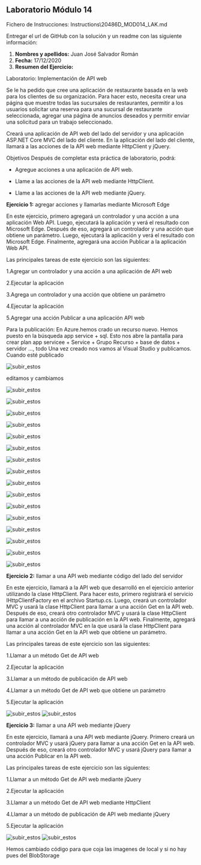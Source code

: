 ## Laboratorio Módulo 14

Fichero de Instrucciones: Instructions\20486D_MOD014_LAK.md

Entregar el url de GitHub con la solución y un readme con las siguiente información:

1. **Nombres y apellidos:** Juan José Salvador Román
2. **Fecha:** 17/12/2020
3. **Resumen del Ejercicio:** 

Laboratorio: Implementación de API web

Se le ha pedido que cree una aplicación de restaurante basada en la web para los clientes de su organización. Para hacer esto, necesita crear una página que muestre todas las sucursales de restaurantes, permitir a los usuarios solicitar una reserva para una sucursal de restaurante seleccionada, agregar una página de anuncios deseados y permitir enviar una solicitud para un trabajo seleccionado.

Creará una aplicación de API web del lado del servidor y una aplicación ASP.NET Core MVC del lado del cliente. En la aplicación del lado del cliente, llamará a las acciones de la API web mediante HttpClient y jQuery.

Objetivos
Después de completar esta práctica de laboratorio, podrá:

- Agregue acciones a una aplicación de API web.

- Llame a las acciones de la API web mediante HttpClient.

- Llame a las acciones de la API web mediante jQuery.

**Ejercicio 1:**
agregar acciones y llamarlas mediante Microsoft Edge

En este ejercicio, primero agregará un controlador y una acción a una aplicación Web API. Luego, ejecutará la aplicación y verá el resultado con Microsoft Edge. Después de eso, agregará un controlador y una acción que obtiene un parámetro. Luego, ejecutará la aplicación y verá el resultado con Microsoft Edge. Finalmente, agregará una acción Publicar a la aplicación Web API.

Las principales tareas de este ejercicio son las siguientes:

1.Agregar un controlador y una acción a una aplicación de API web

2.Ejecutar la aplicación

3.Agrega un controlador y una acción que obtiene un parámetro

4.Ejecutar la aplicación

5.Agregar una acción Publicar a una aplicación API web


Para la publicación:
En Azure.hemos crado un recurso nuevo. Hemos puesto en la búsqueda app service + sql.
Esto nos abre la pantalla para crear plan app servicee + Service + Grupo Recurso + base de datos + servidor ..., todo
Una vez creado nos vamos al Visual Studio y publicamos. Cuando esté publicado

![subir_estos](https://github.com/JuanjoSalva/Hosting-and-Deployment/blob/master/Underwater/img/visualstudio_publish.PNG)

editamos y cambiamos 

![subir_estos](https://github.com/JuanjoSalva/Hosting-and-Deployment/blob/master/Underwater/img/aplicacionenazure.PNG)

![subir_estos](https://github.com/JuanjoSalva/Hosting-and-Deployment/blob/master/Underwater/img/aure_a%C3%B1adiendo.PNG)

![subir_estos](https://github.com/JuanjoSalva/Hosting-and-Deployment/blob/master/Underwater/img/azure_a%C3%B1adido_storage.PNG)

![subir_estos](https://github.com/JuanjoSalva/Hosting-and-Deployment/blob/master/Underwater/img/azure_delete.PNG)

![subir_estos](https://github.com/JuanjoSalva/Hosting-and-Deployment/blob/master/Underwater/img/azure_editado.PNG)

![subir_estos](https://github.com/JuanjoSalva/Hosting-and-Deployment/blob/master/Underwater/img/azure_recursos.PNG)

![subir_estos](https://github.com/JuanjoSalva/Hosting-and-Deployment/blob/master/Underwater/img/a%C3%B1adido_blob_azure.PNG)

![subir_estos](https://github.com/JuanjoSalva/Hosting-and-Deployment/blob/master/Underwater/img/a%C3%B1adido_blob_web.PNG)

![subir_estos](https://github.com/JuanjoSalva/Hosting-and-Deployment/blob/master/Underwater/img/borrar.PNG)

![subir_estos](https://github.com/JuanjoSalva/Hosting-and-Deployment/blob/master/Underwater/img/borrado.PNG)

![subir_estos](https://github.com/JuanjoSalva/Hosting-and-Deployment/blob/master/Underwater/img/index.PNG)

![subir_estos](https://github.com/JuanjoSalva/Hosting-and-Deployment/blob/master/Underwater/img/insertado.PNG)

![subir_estos](https://github.com/JuanjoSalva/Hosting-and-Deployment/blob/master/Underwater/img/insertar.PNG)

![subir_estos](https://github.com/JuanjoSalva/Hosting-and-Deployment/blob/master/Underwater/img/nuevo_campo.PNG)

![subir_estos](https://github.com/JuanjoSalva/Hosting-and-Deployment/blob/master/Underwater/img/pez.PNG)

![subir_estos](https://github.com/JuanjoSalva/Hosting-and-Deployment/blob/master/Underwater/img/visual_publishPNG.PNG)


**Ejercicio 2:**
llamar a una API web mediante código del lado del servidor

En este ejercicio, llamará a la API web que desarrolló en el ejercicio anterior utilizando la clase HttpClient. Para hacer esto, primero registrará el servicio IHttpClientFactory en el archivo Startup.cs. Luego, creará un controlador MVC y usará la clase HttpClient para llamar a una acción Get en la API web. Después de eso, creará otro controlador MVC y usará la clase HttpClient para llamar a una acción de publicación en la API web. Finalmente, agregará una acción al controlador MVC en la que usará la clase HttpClient para llamar a una acción Get en la API web que obtiene un parámetro.

Las principales tareas de este ejercicio son las siguientes:

1.Llamar a un método Get de API web

2.Ejecutar la aplicación

3.Llamar a un método de publicación de API web

4.Llamar a un método Get de API web que obtiene un parámetro

5.Ejecutar la aplicación


![subir_estos](C:\Users\Juanjo\Desktop\subir_estos.PNG)
![subir_estos](C:\Users\Juanjo\Desktop\subir_estos.PNG)




**Ejercicio 3:**
llamar a una API web mediante jQuery

En este ejercicio, llamará a una API web mediante jQuery. Primero creará un controlador MVC y usará jQuery para llamar a una acción Get en la API web. Después de eso, creará otro controlador MVC y usará jQuery para llamar a una acción Publicar en la API web.

Las principales tareas de este ejercicio son las siguientes:

1.Llamar a un método Get de API web mediante jQuery

2.Ejecutar la aplicación

3.Llamar a un método Get de API web mediante HttpClient

4.Llamar a un método de publicación de API web mediante jQuery

5.Ejecutar la aplicación

![subir_estos](C:\Users\Juanjo\Desktop\subir_estos.PNG)
![subir_estos](C:\Users\Juanjo\Desktop\subir_estos.PNG)


Hemos cambiado código para que coja las imagenes de local y si no hay pues del BlobStorage
